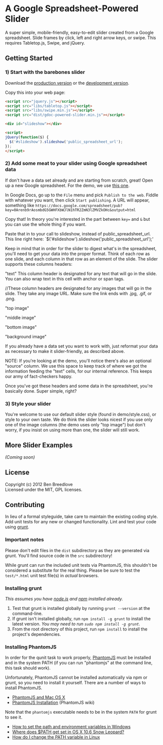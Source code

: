 # A Google Spreadsheet-Powered Slider

A super simple, mobile-friendly, easy-to-edit slider created from a Google spreadsheet. Slide frames by click, left and right arrow keys, or swipe. This requires Tabletop.js, Swipe, and jQuery.

## Getting Started

### 1) Start with the barebones slider
Download the [production version][min] or the [development version][max].

[min]: https://raw.github.com/motherjones/gdoc-powered-slider/master/dist/gdoc-powered-slider.min.js
[max]: https://raw.github.com/motherjones/gdoc-powered-slider/master/dist/gdoc-powered-slider.js

Copy this into your web page:

```html
<script src="jquery.js"></script>
<script src="libs/tabletop.js"></script>
<script src="libs/swipe.min.js"></script>      
<script src="dist/gdoc-powered-slider.min.js"></script>

<div id="slideshow"></div>

<script>
jQuery(function($) {
  $('#slideshow').slideshow('public_spreadsheet_url');
});
</script>
```

### 2) Add some meat to your slider using Google spreadsheet data
If don't have a data set already and are starting from scratch, great! Open up a new Google spreadsheet. For the demo, we use [this one]( https://docs.google.com/spreadsheet/pub?key=0AswaDV9q95oZdDZFSWpEZHlNRUlHWmVqa3JqalZsZXc&output=html).

In Google Docs, go up to the `File` menu and pick `Publish to the web`. Fiddle with whatever you want, then click `Start publishing`. A URL will appear, something like `https://docs.google.com/spreadsheet/pub?key=0Arenb9rAosmbdG5GWHFXbWJlN1hTR2ZmN3lZMVZkOHc&output=html`

Copy that! In theory you're interested in the part between `key=` and `&` but you can use the whole thing if you want.

Paste that in to your call to slideshow, instead of public_spreadsheet_url. This line right here:
`$('#slideshow').slideshow('public_spreadsheet_url');'

Keep in mind that in order for the slider to digest what's in the spreadsheet, you'll need to get your data into the proper format. Think of each row as one slide, and each column in that row as an element of the slide. The slider supports these columns headers: 

"text"
This column header is designated for any text that will go in the slide. You can also wrap text in this cell with anchor or span tags.

//These column headers are designated for any images that will go in the slide. They take any image URL. Make sure the link ends with .jpg, .gif, or .png.

"top image"
 
"middle image" 

"bottom image"

"background image"

If you already have a data set you want to work with, just reformat your data as necessary to make it slider-friendly, as described above. 

NOTE: If you're looking at the demo, you'll notice there's also an optional "source" column. We use this space to keep track of where we got the information feeding the "text" cells, for our internal reference. This keeps our army of fact-checkers happy.

Once you've got these headers and some data in the spreadsheet, you're basically done. Super simple, right?

### 3) Style your slider
You're welcome to use our default slider style (found in demo/style.css), or style to your own taste. We do think the slider looks nicest if you use only one of the image columns (the demo uses only "top image") but don't worry, if you insist on using more than one, the slider will still work.

## More Slider Examples
_(Coming soon)_

## License
Copyright (c) 2012 Ben Breedlove  
Licensed under the MIT, GPL licenses.

## Contributing
In lieu of a formal styleguide, take care to maintain the existing coding style. Add unit tests for any new or changed functionality. Lint and test your code using [grunt](https://github.com/cowboy/grunt).

### Important notes
Please don't edit files in the `dist` subdirectory as they are generated via grunt. You'll find source code in the `src` subdirectory!

While grunt can run the included unit tests via PhantomJS, this shouldn't be considered a substitute for the real thing. Please be sure to test the `test/*.html` unit test file(s) in _actual_ browsers.

### Installing grunt
_This assumes you have [node.js](http://nodejs.org/) and [npm](http://npmjs.org/) installed already._

1. Test that grunt is installed globally by running `grunt --version` at the command-line.
1. If grunt isn't installed globally, run `npm install -g grunt` to install the latest version. _You may need to run `sudo npm install -g grunt`._
1. From the root directory of this project, run `npm install` to install the project's dependencies.

### Installing PhantomJS

In order for the qunit task to work properly, [PhantomJS](http://www.phantomjs.org/) must be installed and in the system PATH (if you can run "phantomjs" at the command line, this task should work).

Unfortunately, PhantomJS cannot be installed automatically via npm or grunt, so you need to install it yourself. There are a number of ways to install PhantomJS.

* [PhantomJS and Mac OS X](http://ariya.ofilabs.com/2012/02/phantomjs-and-mac-os-x.html)
* [PhantomJS Installation](http://code.google.com/p/phantomjs/wiki/Installation) (PhantomJS wiki)

Note that the `phantomjs` executable needs to be in the system `PATH` for grunt to see it.

* [How to set the path and environment variables in Windows](http://www.computerhope.com/issues/ch000549.htm)
* [Where does $PATH get set in OS X 10.6 Snow Leopard?](http://superuser.com/questions/69130/where-does-path-get-set-in-os-x-10-6-snow-leopard)
* [How do I change the PATH variable in Linux](https://www.google.com/search?q=How+do+I+change+the+PATH+variable+in+Linux)
